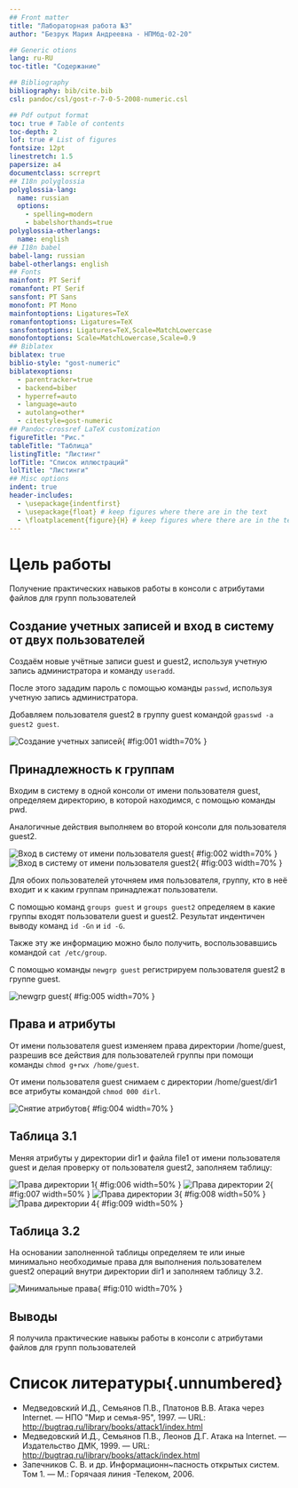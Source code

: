 ```yaml
---
## Front matter
title: "Лабораторная работа №3"
author: "Безрук Мария Андреевна - НПМбд-02-20"

## Generic otions
lang: ru-RU
toc-title: "Содержание"

## Bibliography
bibliography: bib/cite.bib
csl: pandoc/csl/gost-r-7-0-5-2008-numeric.csl

## Pdf output format
toc: true # Table of contents
toc-depth: 2
lof: true # List of figures
fontsize: 12pt
linestretch: 1.5
papersize: a4
documentclass: scrreprt
## I18n polyglossia
polyglossia-lang:
  name: russian
  options:
	- spelling=modern
	- babelshorthands=true
polyglossia-otherlangs:
  name: english
## I18n babel
babel-lang: russian
babel-otherlangs: english
## Fonts
mainfont: PT Serif
romanfont: PT Serif
sansfont: PT Sans
monofont: PT Mono
mainfontoptions: Ligatures=TeX
romanfontoptions: Ligatures=TeX
sansfontoptions: Ligatures=TeX,Scale=MatchLowercase
monofontoptions: Scale=MatchLowercase,Scale=0.9
## Biblatex
biblatex: true
biblio-style: "gost-numeric"
biblatexoptions:
  - parentracker=true
  - backend=biber
  - hyperref=auto
  - language=auto
  - autolang=other*
  - citestyle=gost-numeric
## Pandoc-crossref LaTeX customization
figureTitle: "Рис."
tableTitle: "Таблица"
listingTitle: "Листинг"
lofTitle: "Список иллюстраций"
lolTitle: "Листинги"
## Misc options
indent: true
header-includes:
  - \usepackage{indentfirst}
  - \usepackage{float} # keep figures where there are in the text
  - \floatplacement{figure}{H} # keep figures where there are in the text
---
```


# Цель работы

Получение практических навыков работы в консоли с атрибутами файлов для групп пользователей

## Создание учетных записей и вход в систему от двух пользователей

Создаём новые учётные записи guest и guest2, используя учетную запись администратора и команду `useradd`.

После этого зададим пароль с помощью команды `passwd`, используя учетную запись администратора. 

Добавляем пользователя guest2 в группу guest командой `gpasswd -a guest2 guest`.

![Создание учетных записей](image/1.jpg){ #fig:001 width=70% }

## Принадлежность к группам

Входим в систему в одной консоли от имени пользователя guest, определяем директорию, в которой находимся, с помощью команды pwd.

Аналогичные действия выполняем во второй консоли для пользователя guest2. 

![Вход в систему от имени пользователя guest](image/2.jpg){ #fig:002 width=70% }
![Вход в систему от имени пользователя guest2](image/3.jpg){ #fig:003 width=70% }


Для обоих пользователей уточняем имя пользователя, группу, кто в неё входит и к каким группам принадлежат пользователи.

С помощью команд `groups guest` и `groups guest2` определяем в какие группы входят пользователи guest и guest2. Результат индентичен выводу команд `id -Gn` и `id -G`. 

Также эту же информацию можно было получить, воспользовавшись командой `cat /etc/group`.

С помощью команды `newgrp guest` регистрируем пользователя guest2 в группе guest.

![newgrp guest](image/5.jpg){ #fig:005 width=70% }

## Права и атрибуты

От имени пользователя guest изменяем права директории /home/guest, разрешив все действия для пользователей группы при помощи команды `chmod g+rwx /home/guest`.

От имени пользователя guest снимаем с директории /home/guest/dir1 все атрибуты командой `chmod 000 dirl`. 

![Снятие атрибутов](image/4.jpg){ #fig:004 width=70% }

## Таблица 3.1

Меняя атрибуты у директории dir1 и файла file1 от имени пользователя guest и делая проверку от пользователя guest2, заполняем таблицу: 

![Права директории 1](image/6.jpg){ #fig:006 width=50% }
![Права директории 2](image/6.1.jpg){ #fig:007 width=50% }
![Права директории 3](image/6.2.jpg){ #fig:008 width=50% }
![Права директории 4](image/6.3.jpg){ #fig:009 width=50% }


## Таблица 3.2


На основании заполненной таблицы определяем те или иные минимально необходимые права для выполнения пользователем guest2 операций внутри директории dir1 и заполняем таблицу 3.2. 

![Минимальные права](image/7.jpg){ #fig:010 width=70% }

## Выводы

Я получила практические навыкы работы в консоли с атрибутами файлов для групп пользователей

# Список литературы{.unnumbered}

- Медведовский И.Д., Семьянов П.В., Платонов В.В. Атака через Internet. — НПО "Мир и семья-95",  1997. — URL: http://bugtraq.ru/library/books/attack1/index.html
- Медведовский И.Д., Семьянов П.В., Леонов Д.Г.  Атака на Internet. — Издательство ДМК, 1999. — URL: http://bugtraq.ru/library/books/attack/index.html
- Запечников С. В. и др. Информационн~пасность открытых систем. Том 1. — М.: Горячаая линия -Телеком, 2006.

